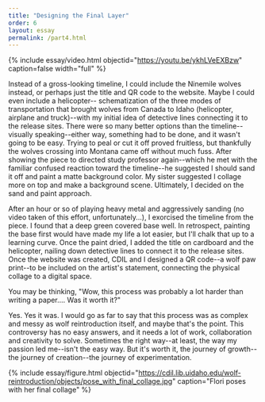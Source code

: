 ```yaml
---
title: "Designing the Final Layer"
order: 6
layout: essay
permalink: /part4.html
---
```


{% include essay/video.html objectid="https://youtu.be/ykhLVeEXBzw" caption=false width="full" %}

Instead of a gross-looking timeline, I could include the Ninemile wolves instead, or perhaps just the title and QR code to the website. Maybe I could even include a helicopter-- schematization of the three modes of transportation that brought wolves from Canada to Idaho (helicopter, airplane and truck)--with my initial idea of detective lines connecting it to the release sites. There were so many better options than the timeline--visually speaking--either way, something had to be done, and it wasn't going to be easy. Trying to peal or cut it off proved fruitless, but thankfully the wolves crossing into Montana came off without much fuss. After showing the piece to directed study professor again--which he met with the familiar confused reaction toward the timeline--he suggested I should sand it off and paint a matte background color. My sister suggested I collage more on top and make a background scene. Ultimately, I decided on the sand and paint approach.  

After an hour or so of playing heavy metal and aggressively sanding (no video taken of this effort, unfortunately...), I exorcised the timeline from the piece. I found that a deep green covered base well. In retrospect, painting the base first would have made my life a lot easier, but I'll chalk that up to a learning curve. Once the paint dried, I added the title on cardboard and the helicopter, nailing down detective lines to connect it to the release sites. Once the website was created, CDIL and I designed a QR code--a wolf paw print--to be included on the artist's statement, connecting the physical collage to a digital space.  

You may be thinking, "Wow, this process was probably a lot harder than writing a paper.... Was it worth it?" 

Yes. Yes it was. I would go as far to say that this process was as complex and messy as wolf reintroduction itself, and maybe that's the point. This controversy has no easy answers, and it needs a lot of work, collaboration and creativity to solve. Sometimes the right way--at least, the way my passion led me--isn't the easy way. But it's worth it, the journey of growth--the journey of creation--the journey of experimentation.

{% include essay/figure.html objectid="https://cdil.lib.uidaho.edu/wolf-reintroduction/objects/pose_with_final_collage.jpg" caption="Flori poses with her final collage" %}